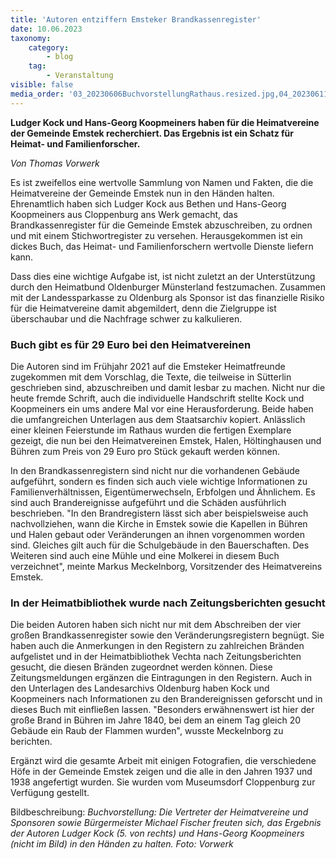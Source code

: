 ```yaml
---
title: 'Autoren entziffern Emsteker Brandkassenregister'
date: 10.06.2023
taxonomy:
    category:
        - blog
    tag:
        - Veranstaltung
visible: false
media_order: '03_20230606BuchvorstellungRathaus.resized.jpg,04_20230611Buchdeckel11062023.resized.jpg'
---
```


**Ludger Kock und Hans-Georg Koopmeiners haben für die Heimatvereine der Gemeinde Emstek recherchiert. Das Ergebnis ist ein Schatz für Heimat- und Familienforscher.**

_Von Thomas Vorwerk_

Es ist zweifellos eine wertvolle Sammlung von Namen und Fakten, die die Heimatvereine der Gemeinde Emstek nun in den Händen halten. Ehrenamtlich haben sich Ludger Kock aus Bethen und Hans-Georg Koopmeiners aus Cloppenburg ans Werk gemacht, das Brandkassenregister für die Gemeinde Emstek abzuschreiben, zu ordnen und mit einem Stichwortregister zu versehen. Herausgekommen ist ein dickes Buch, das Heimat- und Familienforschern wertvolle Dienste liefern kann.

Dass dies eine wichtige Aufgabe ist, ist nicht zuletzt an der Unterstützung durch den Heimatbund Oldenburger Münsterland festzumachen. Zusammen mit der Landessparkasse zu Oldenburg als Sponsor ist das finanzielle Risiko für die Heimatvereine damit abgemildert, denn die Zielgruppe ist überschaubar und die Nachfrage schwer zu kalkulieren.  

### Buch gibt es für 29 Euro bei den Heimatvereinen

Die Autoren sind im Frühjahr 2021 auf die Emsteker Heimatfreunde zugekommen mit dem Vorschlag, die Texte, die teilweise in Sütterlin geschrieben sind, abzuschreiben und damit lesbar zu machen. Nicht nur die heute fremde Schrift, auch die individuelle Handschrift stellte Kock und Koopmeiners ein ums andere Mal vor eine Herausforderung. Beide haben die umfangreichen Unterlagen aus dem Staatsarchiv kopiert. Anlässlich einer kleinen Feierstunde im Rathaus wurden die fertigen Exemplare gezeigt, die nun bei den Heimatvereinen Emstek, Halen, Höltinghausen und Bühren zum Preis von 29 Euro pro Stück gekauft werden können.

In den Brandkassenregistern sind nicht nur die vorhandenen Gebäude aufgeführt, sondern es finden sich auch viele wichtige Informationen zu Familienverhältnissen, Eigentümerwechseln, Erbfolgen und Ähnlichem. Es sind auch Brandereignisse aufgeführt und die Schäden ausführlich beschrieben. "In den Brandregistern lässt sich aber beispielsweise auch nachvollziehen, wann die Kirche in Emstek sowie die Kapellen in Bühren und Halen gebaut oder Veränderungen an ihnen vorgenommen worden sind. Gleiches gilt auch für die Schulgebäude in den Bauerschaften. Des Weiteren sind auch eine Mühle und eine Molkerei in diesem Buch verzeichnet", meinte Markus Meckelnborg, Vorsitzender des Heimatvereins Emstek.

### In der Heimatbibliothek wurde nach Zeitungsberichten gesucht

Die beiden Autoren haben sich nicht nur mit dem Abschreiben der vier großen Brandkassenregister sowie den Veränderungsregistern begnügt. Sie haben auch die Anmerkungen in den Registern zu zahlreichen Bränden aufgelistet und in der Heimatbibliothek Vechta nach Zeitungsberichten gesucht, die diesen Bränden zugeordnet werden können. Diese Zeitungsmeldungen ergänzen die Eintragungen in den Registern. Auch in den Unterlagen des Landesarchivs Oldenburg haben Kock und Koopmeiners nach Informationen zu den Brandereignissen geforscht und in dieses Buch mit einfließen lassen. "Besonders erwähnenswert ist hier der große Brand in Bühren im Jahre 1840, bei dem an einem Tag gleich 20 Gebäude ein Raub der Flammen wurden", wusste Meckelnborg zu berichten.

Ergänzt wird die gesamte Arbeit mit einigen Fotografien, die verschiedene Höfe in der Gemeinde Emstek zeigen und die alle in den Jahren 1937 und 1938 angefertigt wurden. Sie wurden vom Museumsdorf Cloppenburg zur Verfügung gestellt.

Bildbeschreibung: _Buchvorstellung: Die Vertreter der Heimatvereine und Sponsoren sowie Bürgermeister Michael Fischer freuten sich, das Ergebnis der Autoren Ludger Kock (5. von rechts) und Hans-Georg Koopmeiners (nicht im Bild) in den Händen zu halten. Foto: Vorwerk_